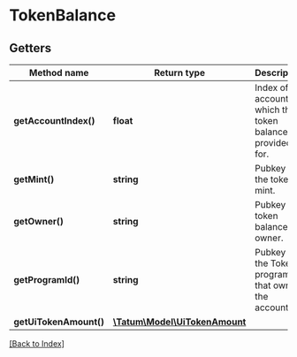 # TokenBalance

## Getters

Method name | Return type | Description | Notes
------------ | ------------- | ------------- | -------------
**getAccountIndex()** | **float** | Index of the account in which the token balance is provided for. | [optional]
**getMint()** | **string** | Pubkey of the token's mint. | [optional]
**getOwner()** | **string** | Pubkey of token balance's owner. | [optional]
**getProgramId()** | **string** | Pubkey of the Token program that owns the account. | [optional]
**getUiTokenAmount()** | [**\Tatum\Model\UiTokenAmount**](UiTokenAmount.md) |  | [optional]

[[Back to Index]](../index.md)
